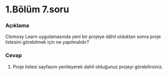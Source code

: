 # 1.Bölüm 7.soru

### Açıklama

Clomosy Learn uygulamasında yeni bir projeye dâhil olduktan sonra proje listesini görebilmek için ne yapılmalıdır?

### Cevap

1.	Proje listesi sayfasını yenileyerek dahil olduğunuz projeyi görebilirsiniz.